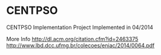 # CENTPSO
CENTPSO Implementation
Project Implemented in 04/2014

More Info
http://dl.acm.org/citation.cfm?id=2463375
http://www.lbd.dcc.ufmg.br/colecoes/eniac/2014/0064.pdf

